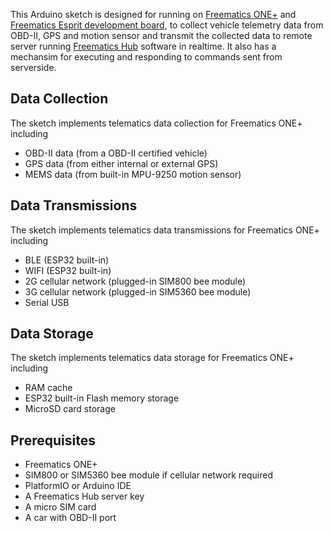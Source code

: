 This Arduino sketch is designed for running on [Freematics ONE+](https://freematics.com/products/freematics-one-plus/) and [Freematics Esprit development board](https://freematics.com/products/freematics-esprit-obd-kit/), to collect vehicle telemetry data from OBD-II, GPS and motion sensor and transmit the collected data to remote server running [Freematics Hub](https://freematics.com/hub) software in realtime. It also has a mechansim for executing and responding to commands sent from serverside.

Data Collection
---------------

The sketch implements telematics data collection for Freematics ONE+ including

* OBD-II data (from a OBD-II certified vehicle)
* GPS data (from either internal or external GPS)
* MEMS data (from built-in MPU-9250 motion sensor)

Data Transmissions
------------------

The sketch implements telematics data transmissions for Freematics ONE+ including

* BLE (ESP32 built-in)
* WIFI (ESP32 built-in)
* 2G cellular network (plugged-in SIM800 bee module)
* 3G cellular network (plugged-in SIM5360 bee module)
* Serial USB

Data Storage
------------

The sketch implements telematics data storage for Freematics ONE+ including

* RAM cache
* ESP32 built-in Flash memory storage
* MicroSD card storage

Prerequisites
-------------

* Freematics ONE+
* SIM800 or SIM5360 bee module if cellular network required
* PlatformIO or Arduino IDE
* A Freematics Hub server key
* A micro SIM card
* A car with OBD-II port

